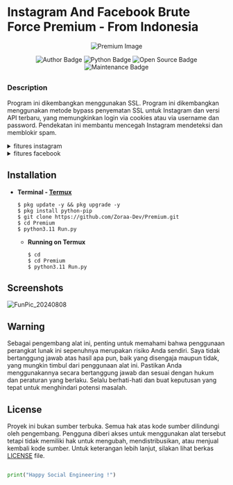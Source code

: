 # Instagram And Facebook Brute Force Premium - From Indonesia
<p align="center"><img src="https://github.com/Zoraa-Dev/Premium/blob/main/Penyimpanan/Screenshoot/Facebook-Instagram-Logos-Staggered-1400x700.jpg" alt="Premium Image"/></p>
<div align="center">
    <p>
        <img src="https://img.shields.io/badge/Author-Zoraa Dev-blue?style=flat-square" alt="Author Badge">
        <img src="https://img.shields.io/badge/Written%20In-Python-yellow?style=flat-square" alt="Python Badge">
        <img src="https://img.shields.io/badge/Open%20Source-No-red?style=flat-square" alt="Open Source Badge">
        <img src="https://img.shields.io/maintenance/no/2024" alt="Maintenance Badge">
    </p>
</div>

##

### Description

Program ini dikembangkan menggunakan SSL. Program ini dikembangkan menggunakan metode bypass penyematan SSL untuk Instagram dan versi API terbaru, yang memungkinkan login via cookies atau via username dan password. Pendekatan ini membantu mencegah Instagram mendeteksi dan memblokir spam.

<details>
    <summary>fitures instagram</summary>
    <img src="https://github.com/Zoraa-Dev/Premium/blob/main/Penyimpanan/Screenshoot/Screenshot_2024-10-22-23-31-36-765_com.termux.jpg" alt="Premium Features 1">
</details>

<details>
    <summary>fitures facebook</summary>
    <img src="https://github.com/Zoraa-Dev/Premium/blob/main/Penyimpanan/Screenshoot/Screenshot_2024-10-22-23-20-16-537_com.termux.jpg" alt="Premium Features 2">
</details>

## Installation

- **Terminal - [Termux](https://drive.google.com/file/d/17ULiEz8qnvMs9wZ_yY_oYhk4kfOHE1mR/view?usp=sharing)**
  ```
  $ pkg update -y && pkg upgrade -y
  $ pkg install python-pip
  $ git clone https://github.com/Zoraa-Dev/Premium.git
  $ cd Premium
  $ python3.11 Run.py
  ```
  - **Running on Termux**
    ```
    $ cd
    $ cd Premium
    $ python3.11 Run.py
    ```
## Screenshots
![FunPic_20240808](https://github.com/Zoraa-Dev/Premium/blob/main/Penyimpanan/Screenshoot/IMG-20241003-WA0021.jpg)

## Warning
Sebagai pengembang alat ini, penting untuk memahami bahwa penggunaan perangkat lunak ini sepenuhnya merupakan risiko Anda sendiri. Saya tidak bertanggung jawab atas hasil apa pun, baik yang disengaja maupun tidak, yang mungkin timbul dari penggunaan alat ini. Pastikan Anda menggunakannya secara bertanggung jawab dan sesuai dengan hukum dan peraturan yang berlaku. Selalu berhati-hati dan buat keputusan yang tepat untuk menghindari potensi masalah.

## License
Proyek ini bukan sumber terbuka. Semua hak atas kode sumber dilindungi oleh pengembang. Pengguna diberi akses untuk menggunakan alat tersebut tetapi tidak memiliki hak untuk mengubah, mendistribusikan, atau menjual kembali kode sumber. Untuk keterangan lebih lanjut, silakan lihat berkas [LICENSE](https://github.com/Zoraa-Dev/Premium) file.

##
~~~python
print("Happy Social Engineering !")
~~~
##
